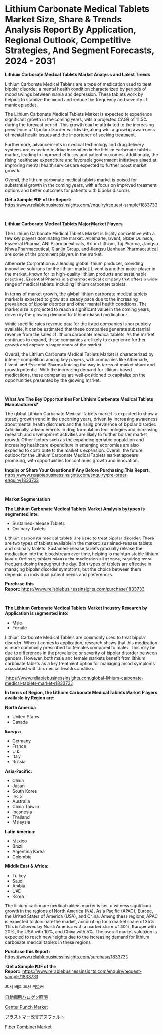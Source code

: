 <p><h1>Lithium Carbonate Medical Tablets Market Size, Share & Trends Analysis Report By Application, Regional Outlook, Competitive Strategies, And Segment Forecasts, 2024 - 2031</h1></p><p><strong>Lithium Carbonate Medical Tablets Market Analysis and Latest Trends</strong></p>
<p><p>Lithium Carbonate Medical Tablets are a type of medication used to treat bipolar disorder, a mental health condition characterized by periods of mood swings between mania and depression. These tablets work by helping to stabilize the mood and reduce the frequency and severity of manic episodes.</p><p>The Lithium Carbonate Medical Tablets Market is expected to experience significant growth in the coming years, with a projected CAGR of 11.5% during the forecast period. This growth can be attributed to the increasing prevalence of bipolar disorder worldwide, along with a growing awareness of mental health issues and the importance of seeking treatment.</p><p>Furthermore, advancements in medical technology and drug delivery systems are expected to drive innovation in the lithium carbonate tablets market, leading to improved efficacy and patient outcomes. Additionally, the rising healthcare expenditure and favorable government initiatives aimed at improving mental health services are expected to further boost market growth.</p><p>Overall, the lithium carbonate medical tablets market is poised for substantial growth in the coming years, with a focus on improved treatment options and better outcomes for patients with bipolar disorder.</p></p>
<p><strong>Get a Sample PDF of the Report:&nbsp;</strong> <a href="https://www.reliablebusinessinsights.com/enquiry/request-sample/1833733">https://www.reliablebusinessinsights.com/enquiry/request-sample/1833733</a></p>
<p>&nbsp;</p>
<p><strong>Lithium Carbonate Medical Tablets Major Market Players</strong></p>
<p><p>The Lithium Carbonate Medical Tablets Market is highly competitive with a few key players dominating the market. Albemarle, Livent, Globe Quimica, Essential Pharma, ANI Pharmaceuticals, Axiom Lithium, Taj Pharma, Jiangsu Nhwa Pharmaceutical, Qianjin Group, and Jiangsu Lianhuan Pharmaceutical are some of the prominent players in the market.</p><p>Albemarle Corporation is a leading global lithium producer, providing innovative solutions for the lithium market. Livent is another major player in the market, known for its high-quality lithium products and sustainable practices. Essential Pharma is a pharmaceutical company that offers a wide range of medical tablets, including lithium carbonate tablets.</p><p>In terms of market growth, the global lithium carbonate medical tablets market is expected to grow at a steady pace due to the increasing prevalence of bipolar disorder and other mental health conditions. The market size is projected to reach a significant value in the coming years, driven by the growing demand for lithium-based medications.</p><p>While specific sales revenue data for the listed companies is not publicly available, it can be estimated that these companies generate substantial revenue from the sales of lithium carbonate medical tablets. As the market continues to expand, these companies are likely to experience further growth and capture a larger share of the market.</p><p>Overall, the Lithium Carbonate Medical Tablets Market is characterized by intense competition among key players, with companies like Albemarle, Livent, and Essential Pharma leading the way in terms of market share and growth potential. With the increasing demand for lithium-based medications, these companies are well-positioned to capitalize on the opportunities presented by the growing market.</p></p>
<p>&nbsp;</p>
<p><strong>What Are The Key Opportunities For Lithium Carbonate Medical Tablets Manufacturers?</strong></p>
<p><p>The global Lithium Carbonate Medical Tablets market is expected to show a steady growth trend in the upcoming years, driven by increasing awareness about mental health disorders and the rising prevalence of bipolar disorder. Additionally, advancements in drug formulation technologies and increasing research and development activities are likely to further bolster market growth. Other factors such as the expanding geriatric population and increasing healthcare expenditure in emerging economies are also expected to contribute to the market's expansion. Overall, the future outlook for the Lithium Carbonate Medical Tablets market appears promising, with opportunities for continued growth and innovation.</p></p>
<p><strong>Inquire or Share Your Questions If Any Before Purchasing This Report:</strong> <a href="https://www.reliablebusinessinsights.com/enquiry/pre-order-enquiry/1833733">https://www.reliablebusinessinsights.com/enquiry/pre-order-enquiry/1833733</a></p>
<p>&nbsp;</p>
<p><strong>Market Segmentation</strong></p>
<p><strong>The Lithium Carbonate Medical Tablets Market Analysis by types is segmented into:</strong></p>
<p><ul><li>Sustained-release Tablets</li><li>Ordinary Tablets</li></ul></p>
<p><p>Lithium carbonate medical tablets are used to treat bipolar disorder. There are two types of tablets available in the market: sustained-release tablets and ordinary tablets. Sustained-release tablets gradually release the medication into the bloodstream over time, helping to maintain stable lithium levels. Ordinary tablets release the medication all at once, requiring more frequent dosing throughout the day. Both types of tablets are effective in managing bipolar disorder symptoms, but the choice between them depends on individual patient needs and preferences.</p></p>
<p><strong>Purchase this Report:&nbsp;</strong><a href="https://www.reliablebusinessinsights.com/purchase/1833733">https://www.reliablebusinessinsights.com/purchase/1833733</a></p>
<p>&nbsp;</p>
<p><strong>The Lithium Carbonate Medical Tablets Market Industry Research by Application is segmented into:</strong></p>
<p><ul><li>Male</li><li>Female</li></ul></p>
<p><p>Lithium Carbonate Medical Tablets are commonly used to treat bipolar disorder. When it comes to application, research shows that this medication is more commonly prescribed for females compared to males. This may be due to differences in the prevalence or severity of bipolar disorder between genders. However, both male and female markets benefit from lithium carbonate tablets as a key treatment option for managing mood symptoms associated with this mental health condition.</p></p>
<p><a href="https://www.reliablebusinessinsights.com/global-lithium-carbonate-medical-tablets-market-r1833733">&nbsp;https://www.reliablebusinessinsights.com/global-lithium-carbonate-medical-tablets-market-r1833733</a></p>
<p><strong>In terms of Region, the Lithium Carbonate Medical Tablets Market Players available by Region are:</strong></p>
<p>
    <p> <strong> North America: </strong>
        <ul>
            <li>United States</li>
            <li>Canada</li>
        </ul>
        </p> 
    <p> <strong> Europe: </strong>
        <ul>
            <li>Germany</li>
            <li>France</li>
            <li>U.K.</li>
            <li>Italy</li>
            <li>Russia</li>
        </ul>
        </p> 
    <p> <strong> Asia-Pacific: </strong>
        <ul>
            <li>China</li>
            <li>Japan</li>
            <li>South Korea</li>
            <li>India</li>
            <li>Australia</li>
            <li>China Taiwan</li>
            <li>Indonesia</li>
            <li>Thailand</li>
            <li>Malaysia</li>
        </ul>
        </p> 
    <p> <strong> Latin America: </strong>
        <ul>
            <li>Mexico</li>
            <li>Brazil</li>
            <li>Argentina Korea</li>
            <li>Colombia</li>
        </ul>
        </p> 
    <p> <strong> Middle East & Africa: </strong>
        <ul>
            <li>Turkey</li>
            <li>Saudi</li>
            <li>Arabia</li>
            <li>UAE</li>
            <li>Korea</li>
        </ul>
    </p>
    </p>
<p><p>The lithium carbonate medical tablets market is set to witness significant growth in the regions of North America (NA), Asia Pacific (APAC), Europe, the United States of America (USA), and China. Among these regions, APAC is expected to dominate the market, accounting for a market share of 35%. This is followed by North America with a market share of 30%, Europe with 20%, the USA with 10%, and China with 5%. The overall market valuation is expected to reach new heights due to the increasing demand for lithium carbonate medical tablets in these regions.</p></p>
<p><strong>Purchase this Report: </strong><a href="https://www.reliablebusinessinsights.com/purchase/1833733">https://www.reliablebusinessinsights.com/purchase/1833733</a></p>
<p>&nbsp;<strong>Get a Sample PDF of the Report:&nbsp;&nbsp;</strong><a href="https://www.reliablebusinessinsights.com/enquiry/request-sample/1833733">https://www.reliablebusinessinsights.com/enquiry/request-sample/1833733</a></p>
<p><strong></strong></p>
<p><p><a href="https://medium.com/@treyhettinger2023/2024%EB%85%84%EB%B6%80%ED%84%B0-2031%EB%85%84%EA%B9%8C%EC%A7%80%EC%9D%98-%ED%91%B8%EC%8B%9C-%EB%B2%84%ED%8A%BC-%EB%AC%B4%EC%84%A0-%EC%9B%90%EA%B2%A9-%EC%A0%9C%EC%96%B4-%EC%8B%9C%EC%9E%A5-%EC%A0%90%EC%9C%A0%EC%9C%A8-%EB%B3%80%ED%99%94%EC%99%80-%EC%8B%9C%EC%9E%A5-%EC%84%B1%EC%9E%A5-%ED%8A%B8%EB%A0%8C%EB%93%9C-700f9ee3be4d">푸시 버튼 무선 리모컨</a></p><p><a href="https://medium.com/@josuehezog2023/%E8%87%AA%E5%8B%95%E8%BB%8A%E7%94%A8%E3%83%8F%E3%83%AD%E3%82%B2%E3%83%B3%E7%85%A7%E6%98%8E%E5%B8%82%E5%A0%B4-%E7%AB%B6%E4%BA%89%E5%88%86%E6%9E%90-%E5%B8%82%E5%A0%B4%E5%8B%95%E5%90%91-2031%E5%B9%B4%E3%81%BE%E3%81%A7%E3%81%AE%E4%BA%88%E6%B8%AC-d1de5c98f69f">自動車用ハロゲン照明</a></p><p><a href="https://www.linkedin.com/pulse/center-punch-market-analysis-sze-forecasted-period-from-eh61c">Center Punch Market</a></p><p><a href="https://medium.com/@jerrycurtis23/%E3%83%97%E3%83%A9%E3%82%B9%E3%83%88%E3%83%9E%E3%83%BC%E6%94%B9%E8%B3%AA%E3%82%A2%E3%82%B9%E3%83%95%E3%82%A1%E3%83%AB%E3%83%88%E5%B8%82%E5%A0%B4%E8%A6%8F%E6%A8%A1-%E5%B8%82%E5%A0%B4%E3%81%AE%E8%A6%8B%E9%80%9A%E3%81%97%E3%81%A8%E5%B8%82%E5%A0%B4%E4%BA%88%E6%B8%AC-2024%E5%B9%B4%E3%81%8B%E3%82%892031%E5%B9%B4-0f653167dd7c">プラストマー改質アスファルト</a></p><p><a href="https://www.linkedin.com/pulse/fiber-combiner-market-size-reveals-best-marketing-channels-m6v2c">Fiber Combiner Market</a></p></p>